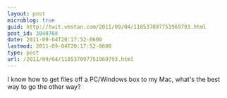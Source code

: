 ```yaml
---
layout: post
microblog: true
guid: http://twit.vmstan.com/2011/09/04/110537097751969793.html
post_id: 3040768
date: 2011-09-04T20:17:52-0600
lastmod: 2011-09-04T20:17:52-0600
type: post
url: /2011/09/04/110537097751969793.html
---
```

I know how to get files off a PC/Windows box to my Mac, what's the best way to go the other way?
